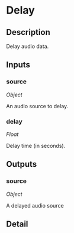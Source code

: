 # Delay

## Description
Delay audio data.

## Inputs
### source

*Object*

An audio source to delay.

### delay

*Float*

Delay time (in seconds).

## Outputs
### source

*Object*

A delayed audio source

## Detail

